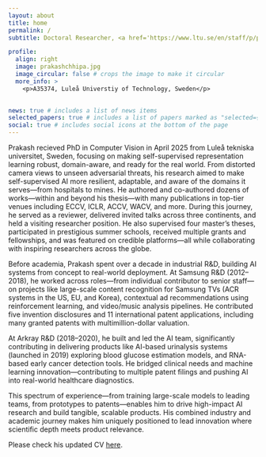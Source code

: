 ```yaml
---
layout: about
title: home
permalink: /
subtitle: Doctoral Researcher, <a href='https://www.ltu.se/en/staff/p/prakash-chandra-chhipa'>Luleå Universtiy of Technology, Sweden</a>

profile:
  align: right
  image: prakashchhipa.jpg
  image_circular: false # crops the image to make it circular
  more_info: >
    <p>A35374, Luleå Universtiy of Technology, Sweden</p>
  

news: true # includes a list of news items
selected_papers: true # includes a list of papers marked as "selected={true}"
social: true # includes social icons at the bottom of the page
---
```

Prakash recieved PhD in Computer Vision in April 2025 from Luleå tekniska universitet, Sweden,  focusing on making self-supervised representation learning robust, domain-aware, and ready for the real world. From distorted camera views to unseen adversarial threats, his research aimed to make self-supervised AI more resilient, adaptable, and aware of the domains it serves—from hospitals to mines. He authored and co-authored dozens of works—within and beyond his thesis—with many publications in top-tier venues including ECCV, ICLR, ACCV, WACV, and more. During this journey, he served as a reviewer, delivered invited talks across three continents, and held a visiting researcher position. He also supervised four master’s theses, participated in prestigious summer schools, received multiple grants and fellowships, and was featured on credible platforms—all while collaborating with inspiring researchers across the globe.

Before academia, Prakash spent over a decade in industrial R&D, building AI systems from concept to real-world deployment. At Samsung R&D (2012–2018), he worked across roles—from individual contributor to senior staff—on projects like large-scale content recognition for Samsung TVs (ACR systems in the US, EU, and Korea), contextual ad recommendations using reinforcement learning, and video/music analysis pipelines. He contributed five invention disclosures and 11 international patent applications, including many granted patents with multimillion-dollar valuation.

At Arkray R&D (2018–2020), he built and led the AI team, significantly contributing in delivering products like AI-based urinalysis systems (launched in 2019) exploring blood glucose estimation models, and RNA-based early cancer detection tools. He bridged clinical needs and machine learning innovation—contributing to multiple patent filings and pushing AI into real-world healthcare diagnostics.

This spectrum of experience—from training large-scale models to leading teams, from prototypes to patents—enables him to drive high-impact AI research and build tangible, scalable products. His combined industry and academic journey makes him uniquely positioned to lead innovation where scientific depth meets product relevance.

Please check his updated CV [here](https://drive.google.com/file/d/13VGcSuEFGtBDLsdjOFqQvIOsKcnaduJp/view?usp=sharing).

